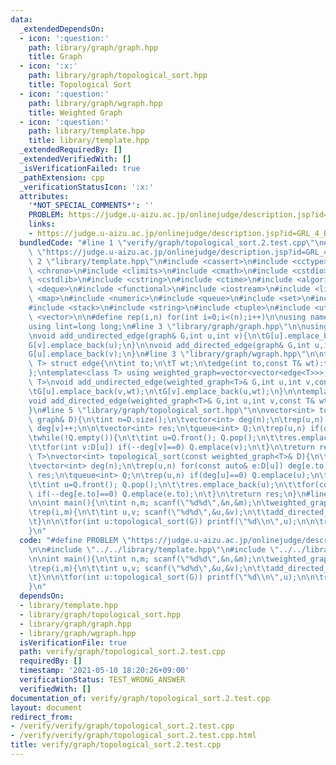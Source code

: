 ```yaml
---
data:
  _extendedDependsOn:
  - icon: ':question:'
    path: library/graph/graph.hpp
    title: Graph
  - icon: ':x:'
    path: library/graph/topological_sort.hpp
    title: Topological Sort
  - icon: ':question:'
    path: library/graph/wgraph.hpp
    title: Weighted Graph
  - icon: ':question:'
    path: library/template.hpp
    title: library/template.hpp
  _extendedRequiredBy: []
  _extendedVerifiedWith: []
  _isVerificationFailed: true
  _pathExtension: cpp
  _verificationStatusIcon: ':x:'
  attributes:
    '*NOT_SPECIAL_COMMENTS*': ''
    PROBLEM: https://judge.u-aizu.ac.jp/onlinejudge/description.jsp?id=GRL_4_B
    links:
    - https://judge.u-aizu.ac.jp/onlinejudge/description.jsp?id=GRL_4_B
  bundledCode: "#line 1 \"verify/graph/topological_sort.2.test.cpp\"\n#define PROBLEM\
    \ \"https://judge.u-aizu.ac.jp/onlinejudge/description.jsp?id=GRL_4_B\"\n\n#line\
    \ 2 \"library/template.hpp\"\n#include <cassert>\n#include <cctype>\n#include\
    \ <chrono>\n#include <climits>\n#include <cmath>\n#include <cstdio>\n#include\
    \ <cstdlib>\n#include <cstring>\n#include <ctime>\n#include <algorithm>\n#include\
    \ <deque>\n#include <functional>\n#include <iostream>\n#include <limits>\n#include\
    \ <map>\n#include <numeric>\n#include <queue>\n#include <set>\n#include <sstream>\n\
    #include <stack>\n#include <string>\n#include <tuple>\n#include <utility>\n#include\
    \ <vector>\n\n#define rep(i,n) for(int i=0;i<(n);i++)\n\nusing namespace std;\n\
    using lint=long long;\n#line 3 \"library/graph/graph.hpp\"\n\nusing graph=vector<vector<int>>;\n\
    \nvoid add_undirected_edge(graph& G,int u,int v){\n\tG[u].emplace_back(v);\n\t\
    G[v].emplace_back(u);\n}\n\nvoid add_directed_edge(graph& G,int u,int v){\n\t\
    G[u].emplace_back(v);\n}\n#line 3 \"library/graph/wgraph.hpp\"\n\ntemplate<class\
    \ T> struct edge{\n\tint to;\n\tT wt;\n\tedge(int to,const T& wt):to(to),wt(wt){}\n\
    };\ntemplate<class T> using weighted_graph=vector<vector<edge<T>>>;\n\ntemplate<class\
    \ T>\nvoid add_undirected_edge(weighted_graph<T>& G,int u,int v,const T& wt){\n\
    \tG[u].emplace_back(v,wt);\n\tG[v].emplace_back(u,wt);\n}\n\ntemplate<class T>\n\
    void add_directed_edge(weighted_graph<T>& G,int u,int v,const T& wt){\n\tG[u].emplace_back(v,wt);\n\
    }\n#line 5 \"library/graph/topological_sort.hpp\"\n\nvector<int> topological_sort(const\
    \ graph& D){\n\tint n=D.size();\n\tvector<int> deg(n);\n\trep(u,n) for(int v:D[u])\
    \ deg[v]++;\n\n\tvector<int> res;\n\tqueue<int> Q;\n\trep(u,n) if(deg[u]==0) Q.emplace(u);\n\
    \twhile(!Q.empty()){\n\t\tint u=Q.front(); Q.pop();\n\t\tres.emplace_back(u);\n\
    \t\tfor(int v:D[u]) if(--deg[v]==0) Q.emplace(v);\n\t}\n\treturn res;\n}\n\ntemplate<class\
    \ T>\nvector<int> topological_sort(const weighted_graph<T>& D){\n\tint n=D.size();\n\
    \tvector<int> deg(n);\n\trep(u,n) for(const auto& e:D[u]) deg[e.to]++;\n\n\tvector<int>\
    \ res;\n\tqueue<int> Q;\n\trep(u,n) if(deg[u]==0) Q.emplace(u);\n\twhile(!Q.empty()){\n\
    \t\tint u=Q.front(); Q.pop();\n\t\tres.emplace_back(u);\n\t\tfor(const auto& e:D[u])\
    \ if(--deg[e.to]==0) Q.emplace(e.to);\n\t}\n\treturn res;\n}\n#line 5 \"verify/graph/topological_sort.2.test.cpp\"\
    \n\nint main(){\n\tint n,m; scanf(\"%d%d\",&n,&m);\n\tweighted_graph<int> G(n);\n\
    \trep(i,m){\n\t\tint u,v; scanf(\"%d%d\",&u,&v);\n\t\tadd_directed_edge(G,u,v,1);\n\
    \t}\n\n\tfor(int u:topological_sort(G)) printf(\"%d\\n\",u);\n\n\treturn 0;\n\
    }\n"
  code: "#define PROBLEM \"https://judge.u-aizu.ac.jp/onlinejudge/description.jsp?id=GRL_4_B\"\
    \n\n#include \"../../library/template.hpp\"\n#include \"../../library/graph/topological_sort.hpp\"\
    \n\nint main(){\n\tint n,m; scanf(\"%d%d\",&n,&m);\n\tweighted_graph<int> G(n);\n\
    \trep(i,m){\n\t\tint u,v; scanf(\"%d%d\",&u,&v);\n\t\tadd_directed_edge(G,u,v,1);\n\
    \t}\n\n\tfor(int u:topological_sort(G)) printf(\"%d\\n\",u);\n\n\treturn 0;\n\
    }\n"
  dependsOn:
  - library/template.hpp
  - library/graph/topological_sort.hpp
  - library/graph/graph.hpp
  - library/graph/wgraph.hpp
  isVerificationFile: true
  path: verify/graph/topological_sort.2.test.cpp
  requiredBy: []
  timestamp: '2021-05-10 18:20:26+09:00'
  verificationStatus: TEST_WRONG_ANSWER
  verifiedWith: []
documentation_of: verify/graph/topological_sort.2.test.cpp
layout: document
redirect_from:
- /verify/verify/graph/topological_sort.2.test.cpp
- /verify/verify/graph/topological_sort.2.test.cpp.html
title: verify/graph/topological_sort.2.test.cpp
---
```

